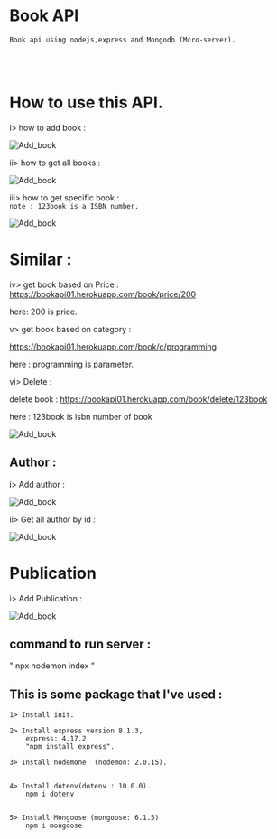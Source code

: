 # Book API

```Book api using nodejs,express and Mongodb (Mcro-server).```

<br><br>
# How to use this API.


i> how to add book :

![Add_book](./Image/post-add_book.png)

ii> how to get all books :


![Add_book](./Image/get_all_book.png)

iii> how to get specific book : 
<br>
`note :
     123book is a ISBN number.`

![Add_book](./Image/specific_book.png)


# Similar : 
iv> get book based on Price  :
https://bookapi01.herokuapp.com/book/price/200

here: 200 is price.

v> get book based on category :

https://bookapi01.herokuapp.com/book/c/programming

here : programming is parameter.

vi> Delete :

delete book :
https://bookapi01.herokuapp.com/book/delete/123book

here : 123book is isbn number of book

![Add_book](./Image/delete_book_isbn.png)

## Author :

i> Add author :

![Add_book](./Image/add_author.png)

ii> Get all author by id : 

![Add_book](./Image/all_author.png)


# Publication

i> Add Publication :
     
![Add_book](./Image/add_pub.png)


## command to run server  : 
" npx nodemon index "

## This is some package that I've used  :

```
1> Install init.

2> Install express version 8.1.3,
    express: 4.17.2
    "npm install express".

3> Install nodemone  (nodemon: 2.0.15).


4> Install dotenv(dotenv : 10.0.0).
    npm i dotenv
    

5> Install Mongoose (mongoose: 6.1.5)
    npm i mongoose
    
```